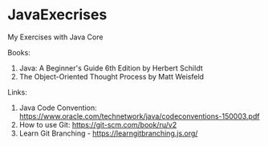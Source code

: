 # JavaExecrises

My Exercises with Java Core

Books:   
   1. Java: A Beginner's Guide 6th Edition by Herbert Schildt
   2. The Object-Oriented Thought Process by Matt Weisfeld
       
Links: 
   1. Java Code Convention: https://www.oracle.com/technetwork/java/codeconventions-150003.pdf   
   2. How to use Git: https://git-scm.com/book/ru/v2
   3. Learn Git Branching - https://learngitbranching.js.org/

